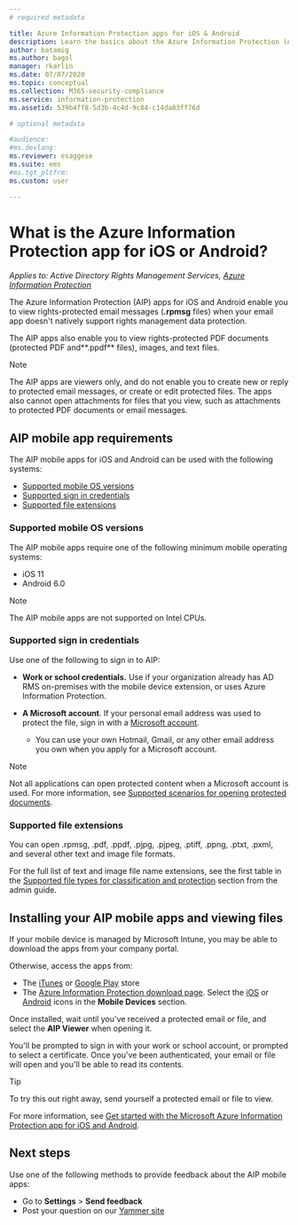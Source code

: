 ```yaml
---
# required metadata

title: Azure Information Protection apps for iOS & Android
description: Learn the basics about the Azure Information Protection (AIP) apps for iOS and Android devices
author: batamig
ms.author: bagol
manager: rkarlin
ms.date: 07/07/2020
ms.topic: conceptual
ms.collection: M365-security-compliance
ms.service: information-protection
ms.assetid: 539b4ff8-5d3b-4c4d-9c84-c14da83ff76d

# optional metadata

#audience:
#ms.devlang:
ms.reviewer: esaggese
ms.suite: ems
#ms.tgt_pltfrm:
ms.custom: user

---
```


# What is the Azure Information Protection app for iOS or Android?

*Applies to: Active Directory Rights Management Services, [Azure Information Protection](https://azure.microsoft.com/pricing/details/information-protection)*

The Azure Information Protection (AIP) apps for iOS and Android enable you to view rights-protected email messages (**.rpmsg** files) when your email app doesn't natively support rights management data protection.  

The AIP apps also enable you to view rights-protected PDF documents (protected PDF and**.ppdf** files), images, and text files.

> [!NOTE]
> The AIP apps are viewers only, and do not enable you to create new or reply to protected email messages, or create or edit protected files. The apps also cannot open attachments for files that you view, such as attachments to protected PDF documents or email messages.
>

## AIP mobile app requirements

The AIP mobile apps for iOS and Android can be used with the following systems:

- [Supported mobile OS versions](#supported-mobile-os-versions)
- [Supported sign in credentials](#supported-sign-in-credentials)
- [Supported file extensions](#supported-file-extensions)

### Supported mobile OS versions

The AIP mobile apps require one of the following minimum mobile operating systems: 

- iOS 11 
- Android 6.0 

> [!NOTE]
> The AIP mobile apps are not supported on Intel CPUs.
> 

### Supported sign in credentials

Use one of the following to sign in to AIP: 

- **Work or school credentials.** Use if your organization already has AD RMS on-premises with the mobile device extension, or uses Azure Information Protection.
 
- **A Microsoft account**. If your personal email address was used to protect the file, sign in with a [Microsoft account](https://signup.live.com). 

    - You can use your own Hotmail, Gmail, or any other email address you own when you apply for a Microsoft account.
    
> [!NOTE]
> Not all applications can open protected content when a Microsoft account is used. For more information, see [Supported scenarios for opening protected documents](../secure-collaboration-documents.md#supported-scenarios-for-opening-protected-documents).
> 

### Supported file extensions

You can open .rpmsg, .pdf, .ppdf, .pjpg, .pjpeg, .ptiff, .ppng, .ptxt, .pxml, and several other text and image file formats.

For the full list of text and image file name extensions, see the first table in the [Supported file types for classification and protection](clientv2-admin-guide-file-types.md#supported-file-types-for-classification-and-protection) section from the admin guide.

## Installing your AIP mobile apps and viewing files

If your mobile device is managed by Microsoft Intune, you may be able to download the apps from your company portal.

Otherwise, access the apps from:

- The [iTunes](https://apps.apple.com/app/microsoft-rights-management/id689516635) or [Google Play](https://play.google.com/store/apps/details?id=com.microsoft.ipviewer) store
- The [Azure Information Protection download page](https://portal.azurerms.com/#/download). Select the [iOS](https://apps.apple.com/app/microsoft-rights-management/id689516635) or [Android](https://play.google.com/store/apps/details?id=com.microsoft.ipviewer) icons in the **Mobile Devices** section.

Once installed, wait until you've received a protected email or file, and select the **AIP Viewer** when opening it.

You'll be prompted to sign in with your work or school account, or prompted to select a certificate. Once you've been authenticated, your email or file will open and you'll be able to read its contents.

> [!TIP]
> To try this out right away, send yourself a protected email or file to view. 
>
> For more information, see [Get started with the Microsoft Azure Information Protection app for iOS and Android](mobile-app-get-started.md).
> 

## Next steps

Use one of the following methods to provide feedback about the AIP mobile apps:

- Go to **Settings** > **Send feedback**
- Post your question on our [Yammer site](https://www.yammer.com/AskIPTeam)
